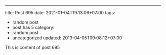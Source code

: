 ---
title: Post 695
date: 2021-01-04T19:13:06+07:00
tags:
  - random post
  - post has 5
category:
  - random post
  - uncategorized
updated: 2013-04-05T09:08:12+07:00

This is content of post 695